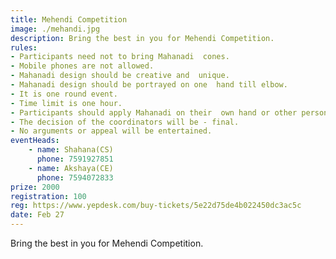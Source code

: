 ```yaml
---
title: Mehendi Competition
image: ./mehandi.jpg
description: Bring the best in you for Mehendi Competition.
rules: 
- Participants need not to bring Mahanadi  cones.
- Mobile phones are not allowed.
- Mahanadi design should be creative and  unique. 
- Mahanadi design should be portrayed on one  hand till elbow.
- It is one round event.
- Time limit is one hour.
- Participants should apply Mahanadi on their  own hand or other person’s hand. 
- The decision of the coordinators will be - final. 
- No arguments or appeal will be entertained.
eventHeads:
    - name: Shahana(CS)
      phone: 7591927851
    - name: Akshaya(CE)
      phone: 7594072833
prize: 2000
registration: 100
reg: https://www.yepdesk.com/buy-tickets/5e22d75de4b022450dc3ac5c
date: Feb 27
---
```

Bring the best in you for Mehendi Competition.
